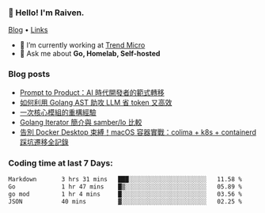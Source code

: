<!-- ![Codewars](https://www.codewars.com/users/omegaatt36/badges/small) -->
### 👋 Hello! I'm Raiven.
[Blog](https://www.omegaatt.com) • [Links](https://link.omegaatt.com)

- 🔭 I’m currently working at [Trend Micro](https://www.trendmicro.com)
- 💬 Ask me about **Go, Homelab, Self-hosted**

### Blog posts
<!-- BLOG-POST-LIST:START -->
- [Prompt to Product：AI 時代開發者的範式轉移](https://www.omegaatt.com/blogs/develop/2025/prompt_to_product/)
- [如何利用 Golang AST 助攻 LLM 省 token 又高效](https://www.omegaatt.com/blogs/develop/2025/golang_ast_llm_coding/)
- [一次核心模組的重構經驗](https://www.omegaatt.com/blogs/develop/2025/experience_of_refine_core_module/)
- [Golang Iterator 簡介與 samber/lo 比較](https://www.omegaatt.com/blogs/develop/2025/golang_iterator/)
- [告別 Docker Desktop 束縛！macOS 容器實戰：colima + k8s + containerd 踩坑遷移全記錄](https://www.omegaatt.com/blogs/develop/2025/colima_docker_alternative_on_macos/)
<!-- BLOG-POST-LIST:END -->

### Coding time at last 7 Days:
<!--START_SECTION:waka-->

```txt
Markdown       3 hrs 31 mins   ███░░░░░░░░░░░░░░░░░░░░░░   11.58 %
Go             1 hr 47 mins    █▒░░░░░░░░░░░░░░░░░░░░░░░   05.89 %
go mod         1 hr 4 mins     █░░░░░░░░░░░░░░░░░░░░░░░░   03.56 %
JSON           40 mins         ▓░░░░░░░░░░░░░░░░░░░░░░░░   02.25 %
```

<!--END_SECTION:waka-->
